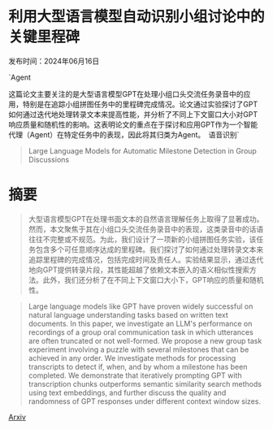 # 利用大型语言模型自动识别小组讨论中的关键里程碑

发布时间：2024年06月16日

`Agent

这篇论文主要关注的是大型语言模型GPT在处理小组口头交流任务录音中的应用，特别是在追踪小组拼图任务中的里程碑完成情况。论文通过实验探讨了GPT如何通过迭代地处理转录文本来提高性能，并分析了不同上下文窗口大小对GPT响应质量和随机性的影响。这表明论文的重点在于探讨和应用GPT作为一个智能代理（Agent）在特定任务中的表现，因此将其归类为Agent。` `语音识别`

> Large Language Models for Automatic Milestone Detection in Group Discussions

# 摘要

> 大型语言模型GPT在处理书面文本的自然语言理解任务上取得了显著成功。然而，本文聚焦于其在小组口头交流任务录音中的表现，这类录音中的话语往往不完整或不规范。为此，我们设计了一项新的小组拼图任务实验，该任务包含多个可任意顺序达成的里程碑。我们探讨了如何通过处理转录文本来追踪里程碑的完成情况，包括完成时间及责任人。实验结果显示，通过迭代地向GPT提供转录片段，其性能超越了依赖文本嵌入的语义相似性搜索方法。此外，我们还分析了在不同上下文窗口大小下，GPT响应的质量和随机性。

> Large language models like GPT have proven widely successful on natural language understanding tasks based on written text documents. In this paper, we investigate an LLM's performance on recordings of a group oral communication task in which utterances are often truncated or not well-formed. We propose a new group task experiment involving a puzzle with several milestones that can be achieved in any order. We investigate methods for processing transcripts to detect if, when, and by whom a milestone has been completed. We demonstrate that iteratively prompting GPT with transcription chunks outperforms semantic similarity search methods using text embeddings, and further discuss the quality and randomness of GPT responses under different context window sizes.

[Arxiv](https://arxiv.org/abs/2406.10842)